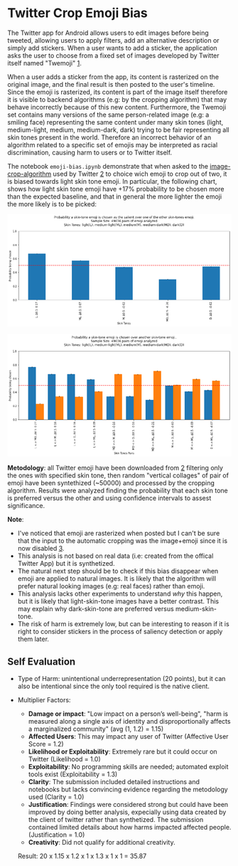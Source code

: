 # Twitter Crop Emoji Bias

The Twitter app for Android allows users to edit images before being tweeted, allowing users to apply filters, add an alternative description or simply add stickers.
When a user wants to add a sticker, the application asks the user to choose from a fixed set of images developed by Twitter itself named "Twemoji" [1].

When a user adds a sticker from the app, its content is rasterized on the original image, and the final result is then posted to the user's timeline. 
Since the emoji is rasterized, its content is part of the image itself therefore it is visible to backend algorithms (e.g: by the cropping algorithm) that may behave incorrectly because of this new content. Furthermore, the Twemoji set contains many versions of the same person-related image (e.g: a smiling face) representing the same content under many skin tones (light, medium-light, medium, medium-dark, dark) trying to be fair representing all skin tones present in the world. Therefore an incorrect behavior of an algorithm related to a specific set of emojis may be interpreted as racial discrimination, causing harm to users or to Twitter itself.

The notebook `emoji-bias.ipynb` demonstrate that when asked to the [image-crop-algorithm](https://github.com/twitter-research/image-crop-analysis) used by Twitter [2] to choice wich emoji to crop out of two, it is biased towards light skin tone emoji. In particular, the following chart, shows how light skin tone emoji have +17% probability to be chosen more than the expected baseline, and that in general the more lighter the emoji the more likely is to be picked:


![](result_aggr.png)

![](result_pairs.png)

**Metodology**: all Twitter emoji have been downloaded from [2] filtering only the ones with specified skin tone, then random "vertical collages" of pair of emoji have been syntethized (~50000) and processed by the cropping algorithm. Results were analyzed finding the probability that each skin tone is preferred versus the other and using confidence intervals to assest significance.

**Note**: 
- I've noticed that emoji are rasterized when posted but I can't be sure that the input to the automatic cropping was the image+emoji since it is now disabled [3].
- This analysis is not based on real data (i.e: created from the offical Twitter App) but it is synthetized.
- The natural next step should be to check if this bias disappear when emoji are applied to natural images. It is likely that the algorithm will prefer natural looking images (e.g: real faces) rather than emoji.
- This analysis lacks other experiments to understand _why_ this happen, but it is likely that light-skin-tone images have a better contrast. This may explain why dark-skin-tone are preferred versus medium-skin-tone.
- The risk of harm is extremely low, but can be interesting to reason if it is right to consider stickers in the process of saliency detection or apply them later.

## Self Evaluation

* Type of Harm: unintentional underrepresentation (20 points), but it can also be intentional since the only tool required is the native client.
* Multiplier Factors:
  - **Damage or impact**: "Low impact on a person’s well-being", "harm is measured along a single axis of identity and disproportionally affects a marginalized community" (avg (1, 1.2) = 1.15)
  - **Affected Users**: This may impact any user of Twitter (Affective User Score = 1.2)
  - **Likelihood or Exploitability**: Extremely rare but it could occur on Twitter (Likelihood = 1.0)
  - **Exploitability**: No programming skills are needed; automated exploit tools exist (Exploitability = 1.3)
  - **Clarity**: The submission included detailed instructions and notebooks but lacks convincing evidence regarding the metodology used (Clarity = 1.0)
  - **Justification**: Findings were considered strong but could have been improved by doing better analysis, expecially using data created by the client of twitter rather than synthetized. The submission contained limited details about how harms impacted affected people. (Justification = 1.0)
  - **Creativity**: Did not qualify for additional creativity.
  
  Result: 20 x 1.15 x 1.2 x 1 x 1.3 x 1 x 1 = 35.87
  
  [1]: https://twemoji.twitter.com/
  [2]: https://emojipedia.org/twitter/twemoji-13.1/
  [3]: https://twitter.com/dantley/status/1390040111228723200?s=20
